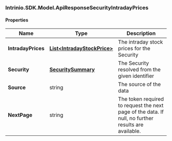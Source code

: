 [//]: # (CLASS:Intrinio.SDK.Model.ApiResponseSecurityIntradayPrices)

[//]: # (KIND:object)

### Intrinio.SDK.Model.ApiResponseSecurityIntradayPrices
#### Properties

[//]: # (START_DEFINITION)

Name | Type | Description
------------ | ------------- | -------------
**IntradayPrices** | [**List&lt;IntradayStockPrice&gt;**](IntradayStockPrice.md) | The intraday stock prices for the Security &nbsp;
**Security** | [**SecuritySummary**](SecuritySummary.md) | The Security resolved from the given identifier &nbsp;
**Source** | string | The source of the data &nbsp;
**NextPage** | string | The token required to request the next page of the data. If null, no further results are available. &nbsp;

[//]: # (END_DEFINITION)


[//]: # (CONTAINED_CLASS:Intrinio.SDK.Model.IntradayStockPrice)


[//]: # (CONTAINED_CLASS:Intrinio.SDK.Model.SecuritySummary)


